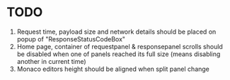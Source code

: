 # TODO
1) Request time, payload size and network details should be placed on popup of "ResponseStatusCodeBox"
2) Home page, container of requestpanel & responsepanel scrolls should be disabled when one of panels reached its full size (means disabling another in current time)
3) Monaco editors height should be aligned when split panel change